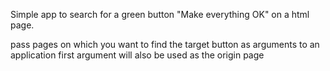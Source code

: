 Simple app to search for a green button "Make everything OK" on a html page.

pass pages on which you want to find the target button as arguments to an application
first argument will also be used as the origin page
